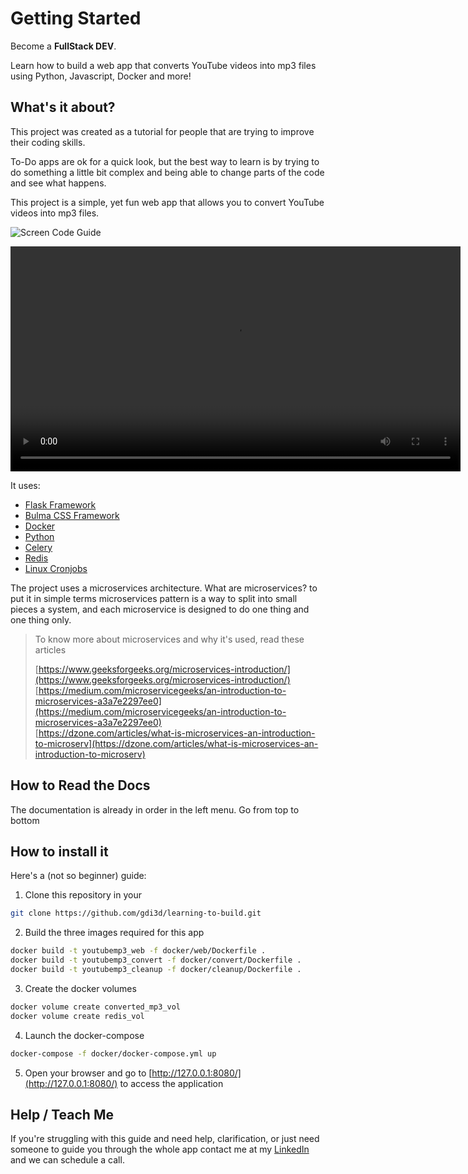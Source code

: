 # Getting Started

Become a **FullStack DEV**.

Learn how to build a web app that converts YouTube videos into mp3 files using Python, Javascript, Docker and more!

## What's it about?

This project was created as a tutorial for people that are trying to improve their coding skills.

To-Do apps are ok for a quick look, but the best way to learn is by trying to do something a little bit complex and being able to change parts of the code and see what happens.

This project is a simple, yet fun web app that allows you to convert YouTube videos into mp3 files.

![Screen Code Guide](/images/screen-code-guide.png)

<center>
<video width="720" controls>
  <source src="https://user-images.githubusercontent.com/4661798/181342079-e9b51d45-33b0-4e12-819f-12a9739495e0.mp4" type="video/mp4">
</video>
</center>

It uses:

- [Flask Framework](https://flask.palletsprojects.com/en/2.1.x/)
- [Bulma CSS Framework](https://bulma.io/)
- [Docker](https://www.docker.com/get-started/)
- [Python](https://www.python.org/)
- [Celery](https://docs.celeryq.dev/en/stable/index.html)
- [Redis](https://redis.io/)
- [Linux Cronjobs](https://www.educba.com/cron-in-linux/)

The project uses a microservices architecture. What are microservices? to put it in simple terms microservices pattern is a way to split into small pieces a system, and each microservice is designed to do one thing and one thing only.

> To know more about microservices and why it's used, read these articles
> 
> [https://www.geeksforgeeks.org/microservices-introduction/](https://www.geeksforgeeks.org/microservices-introduction/)  
> [https://medium.com/microservicegeeks/an-introduction-to-microservices-a3a7e2297ee0](https://medium.com/microservicegeeks/an-introduction-to-microservices-a3a7e2297ee0)  
> [https://dzone.com/articles/what-is-microservices-an-introduction-to-microserv](https://dzone.com/articles/what-is-microservices-an-introduction-to-microserv)

## How to Read the Docs

The documentation is already in order in the left menu. Go from top to bottom

## How to install it

Here's a (not so beginner) guide:

1. Clone this repository in your
  
  ```bash
  git clone https://github.com/gdi3d/learning-to-build.git
  ```
   
2. Build the three images required for this app  
  
  ```bash
  docker build -t youtubemp3_web -f docker/web/Dockerfile .
  docker build -t youtubemp3_convert -f docker/convert/Dockerfile .
  docker build -t youtubemp3_cleanup -f docker/cleanup/Dockerfile .
  ```
  
3. Create the docker volumes
   
  ```bash
  docker volume create converted_mp3_vol
  docker volume create redis_vol
  ```
    
4. Launch the docker-compose

  ```bash
  docker-compose -f docker/docker-compose.yml up
  ```
  
5. Open your browser and go to [http://127.0.0.1:8080/](http://127.0.0.1:8080/) to access the application

## Help / Teach Me

If you're struggling with this guide and need help, clarification, or just need someone to guide you through the whole app contact me at my [LinkedIn](https://www.linkedin.com/in/adrianogalello/) and we can schedule a call.
